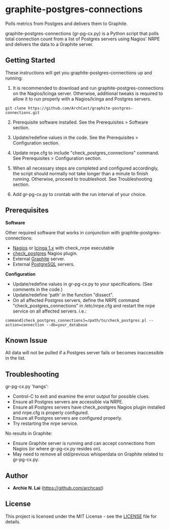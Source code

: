 # graphite-postgres-connections
Polls metrics from Postgres and delivers them to Graphite.

graphite-postgres-connections (gr-pg-cx.py) is a Python script that polls total connection count from a list of Postgres servers using Nagios' NRPE and delivers the data to a Graphite server.


## Getting Started

These instructions will get you graphite-postgres-connections up and running:

1.  It is recommended to download and run graphite-postgres-connections on the Nagios/Icinga server.  Otherwise, additional tweaks is required to allow it to run properly with a Nagios/Icinga and Postgres servers. 
```
git clone https://github.com/ArchCast/graphite-postgres-connections.git
```

2.  Prerequisite software installed.  See the Prerequisites > Software section.

3.  Update/redefine values in the code.  See the Prerequisites > Configuration section.

4.  Update nrpe.cfg to include "check_postgres_connections" command.  See Prerequisites > Configuration section.

5.  When all necessary steps are completed and configured accordingly, the script should normally not take longer than a minute to finish running.  Otherwise, proceed to troubleshoot.  See Troubleshooting section.

6.  Add gr-pg-cx.py to crontab with the run interval of your choice.


## Prerequisites

**Software**

Other required software that works in conjunction with graphite-postgres-connections:

* [Nagios](https://www.nagios.org/downloads/) or [Icinga 1.x](https://icinga.com/) with check_nrpe executable 
* [check_postgres](https://bucardo.org/check_postgres/) Nagios plugin.
* External [Graphite](https://graphiteapp.org/) server.
* External [PostgreSQL](https://www.postgresql.org/) servers.

**Configuration**
* Update/redefine values in gr-pg-cx.py to your specifications. (See comments in the code.)
* Update/redefine 'path' in the function "dissect".
* On all affected Postgres servers, define the NRPE command "check_postgres_connections" in /etc/nrpe.cfg and restart the nrpe service on all affected servers.  i.e.:
```
command[check_postgres_connections]=/path/to/check_postgres.pl --action=connection --db=your_database
```


## Known Issue

All data will not be pulled if a Postgres server fails or becomes inaccessible in the list.


## Troubleshooting

gr-pg-cx.py 'hangs':

* Control-C to exit and examine the error output for possible clues.
* Ensure all Postgres servers are accessible via NRPE.
* Ensure all Postgres servers have check_postgres Nagios plugin installed and nrpe.cfg is properly configured.
* Ensure all Postgres servers are configured properly.
* Try restarting the nrpe service.


No results in Graphite:

* Ensure Graphite server is running and can accept connections from Nagios (or where gr-pg-cx.py resides on).
* May need to remove all old/previous whisperdata on Graphite related to gr-pg-cx.py.


## Author
* **Archie N. Lai** (https://github.com/archcast)


## License

This project is licensed under the MIT License - see the [LICENSE](LICENSE) file for details.
